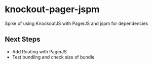# knockout-pager-jspm
Spike of using KnockoutJS with PagerJS and jspm for dependencies

## Next Steps

- Add Routing with PagerJS
- Test bundling and check size of bundle
